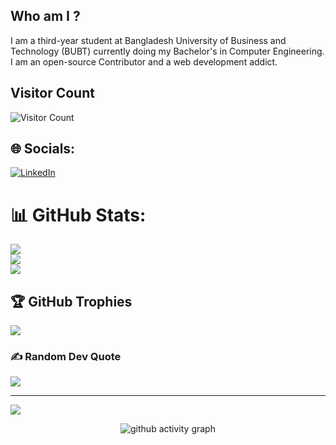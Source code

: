 ## Who am I ?
I am a third-year student at Bangladesh University of Business and Technology (BUBT) currently doing my Bachelor's in Computer Engineering. 
I am an open-source Contributor and a web development addict.

<!--
**hrshammo/hrshammo** is a ✨ _special_ ✨ repository because its `README.md` (this file) appears on your GitHub profile.

Here are some ideas to get you started:

- 🔭 I’m currently working on ...
- 🌱 I’m currently learning ...
- 👯 I’m looking to collaborate on ...
- 🤔 I’m looking for help with ...
- 💬 Ask me about ...
- 📫 How to reach me: ...
- 😄 Pronouns: ...
- ⚡ Fun fact: ...
-->


## Visitor Count
![Visitor Count](https://profile-counter.glitch.me/hrshammo/count.svg)





 
    


## 🌐 Socials:
[![LinkedIn](https://img.shields.io/badge/LinkedIn-%230077B5.svg?logo=linkedin&logoColor=white)](https://linkedin.com/in/https://www.linkedin.com/in/hrshammo/) 
# 📊 GitHub Stats:
![](https://github-readme-stats.vercel.app/api?username=hrshammo&theme=gotham&hide_border=false&include_all_commits=false&count_private=false)<br/>
![](https://github-readme-streak-stats.herokuapp.com/?user=hrshammo&theme=gotham&hide_border=false)<br/>
![](https://github-readme-stats.vercel.app/api/top-langs/?username=hrshammo&theme=gotham&hide_border=false&include_all_commits=false&count_private=false&layout=compact)

## 🏆 GitHub Trophies
![](https://github-profile-trophy.vercel.app/?username=hrshammo&theme=dracula&no-frame=true&no-bg=false&margin-w=4)

### ✍️ Random Dev Quote
![](https://quotes-github-readme.vercel.app/api?type=horizontal&theme=radical)

---
[![](https://visitcount.itsvg.in/api?id=hrshammo&icon=0&color=0)](https://visitcount.itsvg.in)

<!-- Proudly created with GPRM ( https://gprm.itsvg.in ) -->
 
 <div align="center">
     
     
![github activity graph](https://activity-graph.herokuapp.com/graph?username=hrshammo&theme=dracula&layout=compact&title_color=FF69B4&hide_border=true&area=true)
</div>
 
<div align="center">
